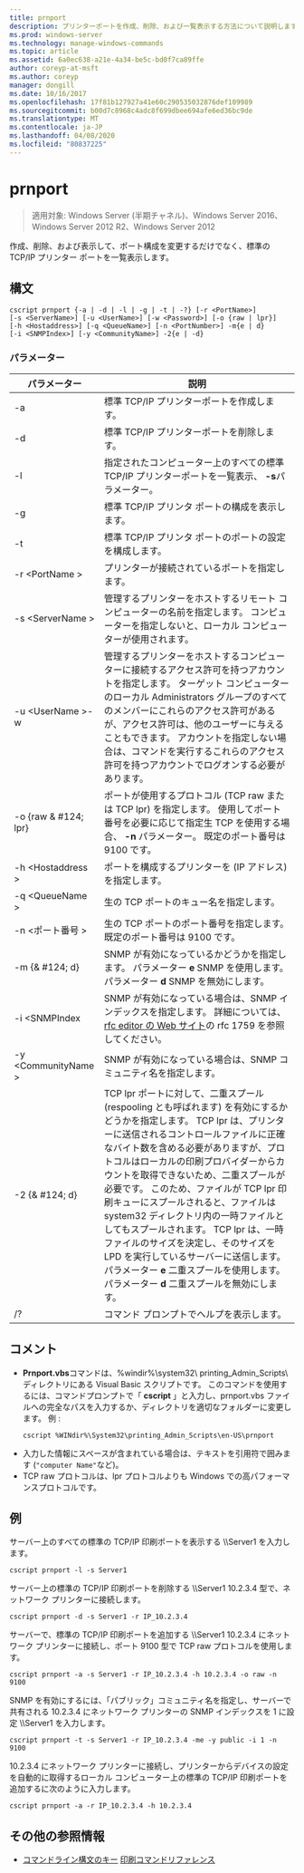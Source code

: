 ```yaml
---
title: prnport
description: プリンターポートを作成、削除、および一覧表示する方法について説明します。
ms.prod: windows-server
ms.technology: manage-windows-commands
ms.topic: article
ms.assetid: 6a0ec638-a21e-4a34-be5c-bd0f7ca89ffe
author: coreyp-at-msft
ms.author: coreyp
manager: dongill
ms.date: 10/16/2017
ms.openlocfilehash: 17f81b127927a41e60c290535032876def109989
ms.sourcegitcommit: b00d7c8968c4adc8f699dbee694afe6ed36bc9de
ms.translationtype: MT
ms.contentlocale: ja-JP
ms.lasthandoff: 04/08/2020
ms.locfileid: "80837225"
---
```

# <a name="prnport"></a>prnport

>適用対象: Windows Server (半期チャネル)、Windows Server 2016、Windows Server 2012 R2、Windows Server 2012

作成、削除、および表示して、ポート構成を変更するだけでなく、標準の TCP/IP プリンター ポートを一覧表示します。

## <a name="syntax"></a>構文
```
cscript prnport {-a | -d | -l | -g | -t | -?} [-r <PortName>] 
[-s <ServerName>] [-u <UserName>] [-w <Password>] [-o {raw | lpr}] 
[-h <Hostaddress>] [-q <QueueName>] [-n <PortNumber>] -m{e | d} 
[-i <SNMPIndex>] [-y <CommunityName>] -2{e | -d}
```

### <a name="parameters"></a>パラメーター

|          パラメーター           |                                                                                                                                                                                                                                                                                                     説明                                                                                                                                                                                                                                                                                                      |
|------------------------------|----------------------------------------------------------------------------------------------------------------------------------------------------------------------------------------------------------------------------------------------------------------------------------------------------------------------------------------------------------------------------------------------------------------------------------------------------------------------------------------------------------------------------------------------------------------------------------------------------------------------|
|              -a              |                                                                                                                                                                                                                                                                                       標準 TCP/IP プリンターポートを作成します。                                                                                                                                                                                                                                                                                        |
|              -d              |                                                                                                                                                                                                                                                                                       標準 TCP/IP プリンターポートを削除します。                                                                                                                                                                                                                                                                                        |
|              -l              |                                                                                                                                                                                                                                                             指定されたコンピューター上のすべての標準 TCP/IP プリンターポートを一覧表示、 **-s**パラメーター。                                                                                                                                                                                                                                                             |
|              -g              |                                                                                                                                                                                                                                                                            標準 TCP/IP プリンタ ポートの構成を表示します。                                                                                                                                                                                                                                                                             |
|              -t              |                                                                                                                                                                                                                                                                           標準 TCP/IP プリンタ ポートのポートの設定を構成します。                                                                                                                                                                                                                                                                           |
|        -r \<PortName >        |                                                                                                                                                                                                                                                                                プリンターが接続されているポートを指定します。                                                                                                                                                                                                                                                                                 |
|       -s \<ServerName >       |                                                                                                                                                                                                                               管理するプリンターをホストするリモート コンピューターの名前を指定します。 コンピューターを指定しないと、ローカル コンピューターが使用されます。                                                                                                                                                                                                                                |
| -u \<UserName >-w <Password> |                                                                                                              管理するプリンターをホストするコンピューターに接続するアクセス許可を持つアカウントを指定します。 ターゲット コンピューターのローカル Administrators グループのすべてのメンバーにこれらのアクセス許可があるが、アクセス許可は、他のユーザーに与えることもできます。 アカウントを指定しない場合は、コマンドを実行するこれらのアクセス許可を持つアカウントでログオンする必要があります。                                                                                                               |
|     -o {raw & #124; lpr}      |                                                                                                                                                                                                              ポートが使用するプロトコル (TCP raw または TCP lpr) を指定します。 使用してポート番号を必要に応じて指定生 TCP を使用する場合、 **-n** パラメーター。 既定のポート番号は 9100 です。                                                                                                                                                                                                              |
|      -h \<Hostaddress >       |                                                                                                                                                                                                                                                                   ポートを構成するプリンターを (IP アドレス) を指定します。                                                                                                                                                                                                                                                                    |
|       -q \<QueueName >        |                                                                                                                                                                                                                                                                                     生の TCP ポートのキュー名を指定します。                                                                                                                                                                                                                                                                                     |
|       -n \<ポート番号 >       |                                                                                                                                                                                                                                                                    生の TCP ポートのポート番号を指定します。 既定のポート番号は 9100 です。                                                                                                                                                                                                                                                                    |
|        -m {& #124; d}        |                                                                                                                                                                                                                                                       SNMP が有効になっているかどうかを指定します。 パラメーター **e** SNMP を使用します。 パラメーター **d** SNMP を無効にします。                                                                                                                                                                                                                                                        |
|        -i \<SNMPIndex        |                                                                                                                                                                                                                             SNMP が有効になっている場合は、SNMP インデックスを指定します。 詳細については、 [rfc editor の Web サイト](https://go.microsoft.com/fwlink/?LinkId=569)の rfc 1759 を参照してください。                                                                                                                                                                                                                              |
|     -y \<CommunityName >      |                                                                                                                                                                                                                                                                                SNMP が有効になっている場合は、SNMP コミュニティ名を指定します。                                                                                                                                                                                                                                                                                |
|       -2 {& #124; d}        | TCP lpr ポートに対して、二重スプール (respooling とも呼ばれます) を有効にするかどうかを指定します。 TCP lpr は、プリンターに送信されるコントロールファイルに正確なバイト数を含める必要がありますが、プロトコルはローカルの印刷プロバイダーからカウントを取得できないため、二重スプールが必要です。 このため、ファイルが TCP lpr 印刷キューにスプールされると、ファイルは system32 ディレクトリ内の一時ファイルとしてもスプールされます。 TCP lpr は、一時ファイルのサイズを決定し、そのサイズを LPD を実行しているサーバーに送信します。 パラメーター **e** 二重スプールを使用します。 パラメーター **d** 二重スプールを無効にします。 |
|              /?              |                                                                                                                                                                                                                                                                                         コマンド プロンプトでヘルプを表示します。                                                                                                                                                                                                                                                                                         |

## <a name="remarks"></a>コメント
-   **Prnport.vbs**コマンドは、%windir%\system32\ printing_Admin_Scripts\\<language> ディレクトリにある Visual Basic スクリプトです。 このコマンドを使用するには、コマンドプロンプトで「 **cscript** 」と入力し、prnport.vbs ファイルへの完全なパスを入力するか、ディレクトリを適切なフォルダーに変更します。 例 :
    ```
    cscript %WINdir%\System32\printing_Admin_Scripts\en-US\prnport
    ```
-   入力した情報にスペースが含まれている場合は、テキストを引用符で囲みます (`"computer Name"`など)。
-   TCP raw プロトコルは、lpr プロトコルよりも Windows での高パフォーマンスプロトコルです。

## <a name="examples"></a><a name="BKMK_examples"></a>例
サーバー上のすべての標準の TCP/IP 印刷ポートを表示する \\\Server1 を入力します。
```
cscript prnport -l -s Server1
```
サーバー上の標準の TCP/IP 印刷ポートを削除する \\\Server1 10.2.3.4 型で、ネットワーク プリンターに接続します。
```
cscript prnport -d -s Server1 -r IP_10.2.3.4
```
サーバーで、標準の TCP/IP 印刷ポートを追加する \\\Server1 10.2.3.4 にネットワーク プリンターに接続し、ポート 9100 型で TCP raw プロトコルを使用します。
```
cscript prnport -a -s Server1 -r IP_10.2.3.4 -h 10.2.3.4 -o raw -n 9100
```
SNMP を有効にするには、「パブリック」コミュニティ名を指定し、サーバーで共有される 10.2.3.4 にネットワーク プリンターの SNMP インデックスを 1 に設定 \\\Server1 を入力します。
```
cscript prnport -t -s Server1 -r IP_10.2.3.4 -me -y public -i 1 -n 9100
```
10.2.3.4 にネットワーク プリンターに接続し、プリンターからデバイスの設定を自動的に取得するローカル コンピューター上の標準の TCP/IP 印刷ポートを追加するに次のように入力します。
```
cscript prnport -a -r IP_10.2.3.4 -h 10.2.3.4
```

## <a name="additional-references"></a>その他の参照情報
- [コマンドライン構文のキー](command-line-syntax-key.md)
[印刷コマンドリファレンス](print-command-reference.md)
